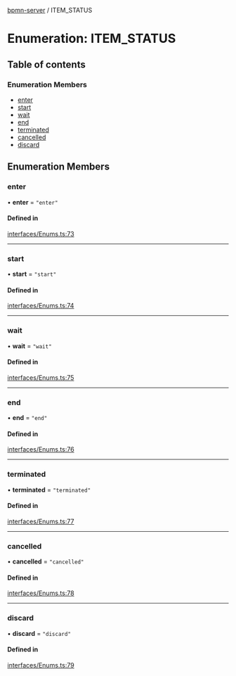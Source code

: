 [bpmn-server](../readme.md) / ITEM\_STATUS

# Enumeration: ITEM\_STATUS

## Table of contents

### Enumeration Members

- [enter](ITEM_STATUS.md#enter)
- [start](ITEM_STATUS.md#start)
- [wait](ITEM_STATUS.md#wait)
- [end](ITEM_STATUS.md#end)
- [terminated](ITEM_STATUS.md#terminated)
- [cancelled](ITEM_STATUS.md#cancelled)
- [discard](ITEM_STATUS.md#discard)

## Enumeration Members

### enter

• **enter** = ``"enter"``

#### Defined in

[interfaces/Enums.ts:73](https://github.com/bpmnServer/bpmn-server/blob/6f144fc/src/interfaces/Enums.ts#L73)

___

### start

• **start** = ``"start"``

#### Defined in

[interfaces/Enums.ts:74](https://github.com/bpmnServer/bpmn-server/blob/6f144fc/src/interfaces/Enums.ts#L74)

___

### wait

• **wait** = ``"wait"``

#### Defined in

[interfaces/Enums.ts:75](https://github.com/bpmnServer/bpmn-server/blob/6f144fc/src/interfaces/Enums.ts#L75)

___

### end

• **end** = ``"end"``

#### Defined in

[interfaces/Enums.ts:76](https://github.com/bpmnServer/bpmn-server/blob/6f144fc/src/interfaces/Enums.ts#L76)

___

### terminated

• **terminated** = ``"terminated"``

#### Defined in

[interfaces/Enums.ts:77](https://github.com/bpmnServer/bpmn-server/blob/6f144fc/src/interfaces/Enums.ts#L77)

___

### cancelled

• **cancelled** = ``"cancelled"``

#### Defined in

[interfaces/Enums.ts:78](https://github.com/bpmnServer/bpmn-server/blob/6f144fc/src/interfaces/Enums.ts#L78)

___

### discard

• **discard** = ``"discard"``

#### Defined in

[interfaces/Enums.ts:79](https://github.com/bpmnServer/bpmn-server/blob/6f144fc/src/interfaces/Enums.ts#L79)
